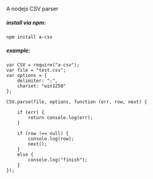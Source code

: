 A nodejs CSV parser

##### install via npm: #####
    npm install a-csv
    
##### example: #####
    var CSV = require("a-csv");
    var file = "test.csv";
    var options = {
        delimiter: ";",
        charset: "win1250"
    };

    CSV.parse(file, options, function (err, row, next) {
                    
        if (err) {
            return console.log(err);
        }
        
        if (row !== null) {
            console.log(row);
            next();
        }
        else {
            console.log("finish");
        }
    });
